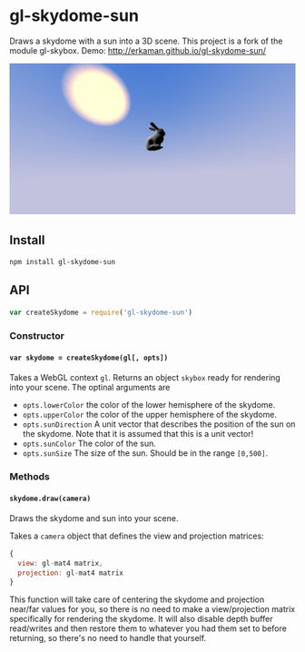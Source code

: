 # gl-skydome-sun

Draws a skydome with a sun into a 3D scene. This project is a fork of the
module gl-skybox. Demo:
http://erkaman.github.io/gl-skydome-sun/

![text](images/bunny_sun.jpg)


## Install

```sh
npm install gl-skydome-sun
```

## API

```js
var createSkydome = require('gl-skydome-sun')
```

### Constructor

#### `var skydome = createSkydome(gl[, opts])`

Takes a WebGL context `gl`. Returns an object `skybox` ready for rendering into your
scene. The optinal arguments are

* `opts.lowerColor` the color of the lower hemisphere of the skydome.
* `opts.upperColor` the color of the upper hemisphere of the skydome.
* `opts.sunDirection` A unit vector that describes the position of the sun on the
skydome. Note that it is assumed that this is a unit vector!
* `opts.sunColor` The color of the sun.
* `opts.sunSize` The size of the sun. Should be in the range `[0,500]`.

### Methods

#### `skydome.draw(camera)`

Draws the skydome and sun into your scene.

Takes a `camera` object that defines the view and projection matrices:

```js
{
  view: gl-mat4 matrix,
  projection: gl-mat4 matrix
}
```

This function will take care of centering the skydome and projection near/far
values for you, so there is no need to make a view/projection matrix specifically
for rendering the skydome. It will also disable depth buffer read/writes and
then restore them to whatever you had them set to before returning, so there's
no need to handle that yourself.
